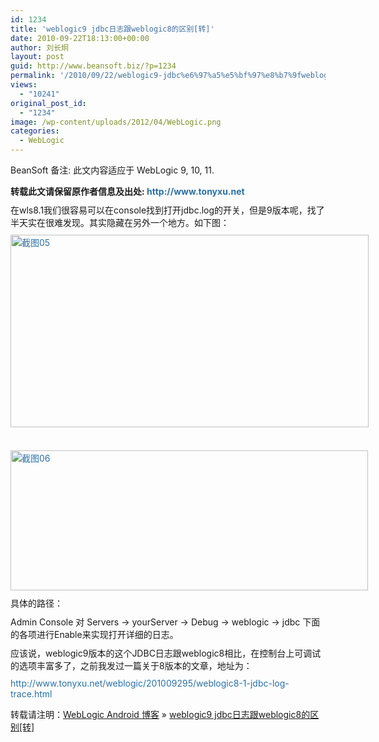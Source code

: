 ```yaml
---
id: 1234
title: 'weblogic9 jdbc日志跟weblogic8的区别[转]'
date: 2010-09-22T18:13:00+00:00
author: 刘长炯
layout: post
guid: http://www.beansoft.biz/?p=1234
permalink: '/2010/09/22/weblogic9-jdbc%e6%97%a5%e5%bf%97%e8%b7%9fweblogic8%e7%9a%84%e5%8c%ba%e5%88%ab%e8%bd%ac/'
views:
  - "10241"
original_post_id:
  - "1234"
image: /wp-content/uploads/2012/04/WebLogic.png
categories:
  - WebLogic
---
```

BeanSoft 备注: 此文内容适应于 WebLogic 9, 10, 11.

<span class="Apple-style-span" style="word-spacing:0;font:medium 微软雅黑;text-transform:none;color:rgb(0,0,0);text-indent:0;white-space:normal;letter-spacing:normal;border-collapse:separate;orphans:2;widows:2;"><span class="Apple-style-span" style="font-size:12px;color:rgb(85,85,85);line-height:17px;font-family:verdana, &#039;"> </p> 

<p style="margin:0 0 10px;padding:0;">
  <strong>转载此文请保留原作者信息及出处:<span class="Apple-converted-space">&#160;</span></strong><a style="color:rgb(41,112,166);text-decoration:none;" href="http://beansoft.biz/"><strong>http://www.tonyxu.net</strong></a>
</p>

<p style="margin:0 0 10px;padding:0;">
  在wls8.1我们很容易可以在console找到打开jdbc.log的开关，但是9版本呢，找了半天实在很难发现。其实隐藏在另外一个地方。如下图：
</p>

<p style="margin:0 0 10px;padding:0;">
  <a style="color:rgb(41,112,166);text-decoration:none;" href="http://www.tonyxu.net/wp-content/uploads/2010/09/051.jpg"><img title="截图05" style="display:inline;max-width:600px;border-width:0;" height="308" alt="截图05" src="http://www.tonyxu.net/wp-content/uploads/2010/09/05_thumb1.jpg" width="573" border="0" /></a>
</p>

<p style="margin:0 0 10px;padding:0;">
  &#160;
</p>

<p style="margin:0 0 10px;padding:0;">
  <a style="color:rgb(41,112,166);text-decoration:none;" href="http://www.tonyxu.net/wp-content/uploads/2010/09/061.jpg"><img title="截图06" style="display:inline;max-width:600px;border-width:0;" height="224" alt="截图06" src="http://www.tonyxu.net/wp-content/uploads/2010/09/06_thumb1.jpg" width="572" border="0" /></a>
</p>

<p style="margin:0 0 10px;padding:0;">
  具体的路径：
</p>

<p style="margin:0 0 10px;padding:0;">
  Admin Console 对 Servers -> yourServer -> Debug -> weblogic -> jdbc 下面的各项进行Enable来实现打开详细的日志。
</p>

<p style="margin:0 0 10px;padding:0;">
  应该说，weblogic9版本的这个JDBC日志跟weblogic8相比，在控制台上可调试的选项丰富多了，之前我发过一篇关于8版本的文章，地址为：
</p>

<p style="margin:0 0 10px;padding:0;">
  <a title="http://www.tonyxu.net/weblogic/201009295/weblogic8-1-jdbc-log-trace.html" style="color:rgb(41,112,166);text-decoration:none;" href="http://www.tonyxu.net/weblogic/201009295/weblogic8-1-jdbc-log-trace.html">http://www.tonyxu.net/weblogic/201009295/weblogic8-1-jdbc-log-trace.html</a>
</p>

<p>
  </span></span>
</p>

<p>
  转载请注明：<a href="http://www.beansoft.biz">WebLogic Android 博客</a> &raquo; <a href="http://www.beansoft.biz/2010/09/22/weblogic9-jdbc%e6%97%a5%e5%bf%97%e8%b7%9fweblogic8%e7%9a%84%e5%8c%ba%e5%88%ab%e8%bd%ac/">weblogic9 jdbc日志跟weblogic8的区别[转]</a>
</p>